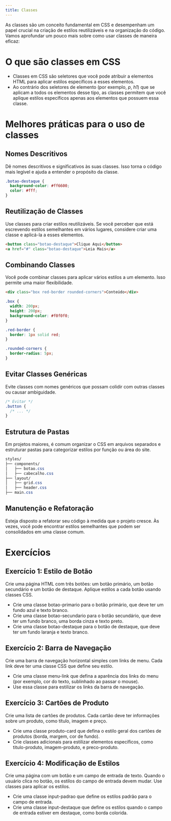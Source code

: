 ```yaml
---
title: Classes
---
```


As classes são um conceito fundamental em CSS e desempenham um papel crucial na criação de estilos reutilizáveis e na organização do código. Vamos aprofundar um pouco mais sobre como usar classes de maneira eficaz:

# O que são classes em CSS

- Classes em CSS são seletores que você pode atribuir a elementos HTML para aplicar estilos específicos a esses elementos.
- Ao contrário dos seletores de elemento (por exemplo, *p*, *h1*) que se aplicam a todos os elementos desse tipo, as classes permitem que você aplique estilos específicos apenas aos elementos que possuem essa classe.

# Melhores práticas para o uso de classes

## Nomes Descritivos

Dê nomes descritivos e significativos às suas classes. Isso torna o código mais legível e ajuda a entender o propósito da classe.

```css
.botao-destaque {
  background-color: #ff6600;
  color: #fff;
}
```

## Reutilização de Classes

Use classes para criar estilos reutilizáveis. Se você perceber que está escrevendo estilos semelhantes em vários lugares, considere criar uma classe e aplicá-la a esses elementos.

```html
<button class="botao-destaque">Clique Aqui</button>
<a href="#" class="botao-destaque">Leia Mais</a>
```

## Combinando Classes

Você pode combinar classes para aplicar vários estilos a um elemento. Isso permite uma maior flexibilidade.

```html
<div class="box red-border rounded-corners">Conteúdo</div>
```

```css
.box {
  width: 200px;
  height: 200px;
  background-color: #f0f0f0;
}

.red-border {
  border: 1px solid red;
}

.rounded-corners {
  border-radius: 5px;
}
```

## Evitar Classes Genéricas

Evite classes com nomes genéricos que possam colidir com outras classes ou causar ambiguidade.

```css
/* Evitar */
.button {
  /* ... */
}
```

## Estrutura de Pastas

Em projetos maiores, é comum organizar o CSS em arquivos separados e estruturar pastas para categorizar estilos por função ou área do site.

```css
styles/
├── components/
│   ├── botao.css
│   ├── cabecalho.css
├── layout/
│   ├── grid.css
│   ├── header.css
├── main.css
```

## Manutenção e Refatoração

Esteja disposto a refatorar seu código à medida que o projeto cresce. Às vezes, você pode encontrar estilos semelhantes que podem ser consolidados em uma classe comum.

# Exercícios

## Exercício 1: Estilo de Botão

Crie uma página HTML com três botões: um botão primário, um botão secundário e um botão de destaque. Aplique estilos a cada botão usando classes CSS.

- Crie uma classe botao-primario para o botão primário, que deve ter um fundo azul e texto branco.
- Crie uma classe botao-secundario para o botão secundário, que deve ter um fundo branco, uma borda cinza e texto preto.
- Crie uma classe botao-destaque para o botão de destaque, que deve ter um fundo laranja e texto branco.

## Exercício 2: Barra de Navegação

Crie uma barra de navegação horizontal simples com links de menu. Cada link deve ter uma classe CSS que define seu estilo.

- Crie uma classe menu-link que defina a aparência dos links do menu (por exemplo, cor do texto, sublinhado ao passar o mouse).
- Use essa classe para estilizar os links da barra de navegação.

## Exercício 3: Cartões de Produto

Crie uma lista de cartões de produtos. Cada cartão deve ter informações sobre um produto, como título, imagem e preço.

- Crie uma classe produto-card que defina o estilo geral dos cartões de produtos (borda, margem, cor de fundo).
- Crie classes adicionais para estilizar elementos específicos, como titulo-produto, imagem-produto, e preco-produto.

## Exercício 4: Modificação de Estilos

Crie uma página com um botão e um campo de entrada de texto. Quando o usuário clica no botão, os estilos do campo de entrada devem mudar. Use classes para aplicar os estilos.

- Crie uma classe input-padrao que define os estilos padrão para o campo de entrada.
- Crie uma classe input-destaque que define os estilos quando o campo de entrada estiver em destaque, como borda colorida.